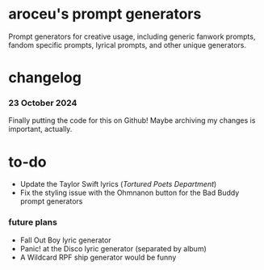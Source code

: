 # aroceu's prompt generators
 Prompt generators for creative usage, including generic fanwork prompts, fandom specific prompts, lyrical prompts, and other unique generators.

# changelog

### 23 October 2024
Finally putting the code for this on Github! Maybe archiving my changes is important, actually. 

# to-do

- Update the Taylor Swift lyrics (*Tortured Poets Department*)
- Fix the styling issue with the Ohmnanon button for the Bad Buddy prompt generators

### future plans
- Fall Out Boy lyric generator
- Panic! at the Disco lyric generator (separated by album)
- A Wildcard RPF ship generator would be funny

